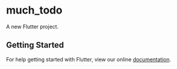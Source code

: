 # much_todo

A new Flutter project.

## Getting Started

For help getting started with Flutter, view our online
[documentation](https://flutter.io/).
